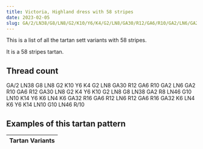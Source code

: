 ```yaml
---
title: Victoria, Highland dress with 58 stripes
date: 2023-02-05
slug: GA/2/LN38/G8/LN8/G2/K10/Y6/K4/G2/LN8/GA30/R12/GA6/R10/GA2/LN6/GA2/R10/GA6/R12/GA30/LN8/G2/K4/Y6/K10/G2/LN8/G8/LN38/GA2/R8/LN46/G10/LN10/K14/Y6/K6/LN4/K6/GA32/R16/GA6/R12/LN6/R12/GA6/R16/GA32/K6/LN4/K6/Y6/K14/LN10/G10/LN46/R/10
---
```

This is a list of all the tartan sett variants with 58 stripes.

It is a 58 stripes tartan.


## Thread count
GA/2 LN38 G8 LN8 G2 K10 Y6 K4 G2 LN8 GA30 R12 GA6 R10 GA2 LN6 GA2 R10 GA6 R12 GA30 LN8 G2 K4 Y6 K10 G2 LN8 G8 LN38 GA2 R8 LN46 G10 LN10 K14 Y6 K6 LN4 K6 GA32 R16 GA6 R12 LN6 R12 GA6 R16 GA32 K6 LN4 K6 Y6 K14 LN10 G10 LN46 R/10

## Examples of this tartan pattern

| Tartan Variants |
|---------------|
